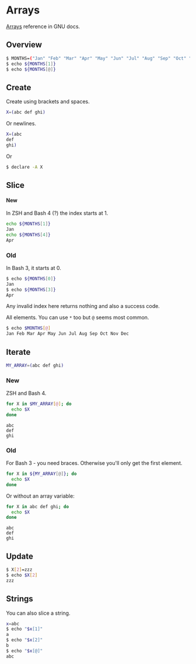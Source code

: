 # Arrays

[Arrays](https://www.gnu.org/software/bash/manual/html_node/Arrays.html) reference in GNU docs.


## Overview

```sh
$ MONTHS=("Jan" "Feb" "Mar" "Apr" "May" "Jun" "Jul" "Aug" "Sep" "Oct" "Nov" "Dec")
$ echo ${MONTHS[1]}
$ echo ${MONTHS[@]}
```



## Create

Create using brackets and spaces.

```sh
X=(abc def ghi)
```

Or newlines.

```sh
X=(abc
def
ghi)
```

Or

```sh
$ declare -A X
```


## Slice

#### New

In ZSH and Bash 4 (?) the index starts at 1.

```sh
echo ${MONTHS[1]}
Jan
echo ${MONTHS[4]}
Apr
```

### Old

In Bash 3, it starts at 0.

```sh
$ echo ${MONTHS[0]}
Jan
$ echo ${MONTHS[3]}
Apr
```

Any invalid index here returns nothing and also a success code.

All elements. You can use `*` too but `@` seems most common.

```sh
$ echo $MONTHS[@]
Jan Feb Mar Apr May Jun Jul Aug Sep Oct Nov Dec
```


## Iterate

```sh
MY_ARRAY=(abc def ghi)
```

### New

ZSH and Bash 4.

```sh
for X in $MY_ARRAY[@]; do
  echo $X
done
```
```
abc
def
ghi
```

### Old

For Bash 3 - you need braces. Otherwise you'll only get the first element.

```sh
for X in ${MY_ARRAY[@]}; do
  echo $X
done
```

Or without an array variable:

```sh
for X in abc def ghi; do
  echo $X
done
```
```
abc
def
ghi
```


## Update

```sh
$ X[2]=zzz
$ echo $X[2]
zzz
```



## Strings

You can also slice a string.

```sh
x=abc
$ echo "$x[1]"
a
$ echo "$x[2]"
b
$ echo "$x[@]"
abc
```
